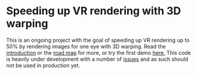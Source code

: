# Speeding up VR rendering with 3D warping

This is an ongoing project with the goal of speeding up VR rendering up to 50% by rendering images for one eye with 3D warping. Read the [introduction](https://github.com/abiro/vr-warp/wiki) or the [road map](https://github.com/abiro/vr-warp/wiki/Road-map) for more, or try the first demo [here.](http://abiro.github.io/vr-warp-demo-0/) This code is heavily under development with a number of [issues](https://github.com/abiro/vr-warp/wiki/Bugs) and as such should not be used in production yet.
